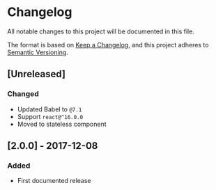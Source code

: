 # Changelog
All notable changes to this project will be documented in this file.

The format is based on [Keep a Changelog](https://keepachangelog.com/en/1.0.0/),
and this project adheres to [Semantic Versioning](https://semver.org/spec/v2.0.0.html).

## [Unreleased]
### Changed
- Updated Babel to `@7.1`
- Support `react@^16.0.0`
- Moved to stateless component

## [2.0.0] - 2017-12-08
### Added
- First documented release
